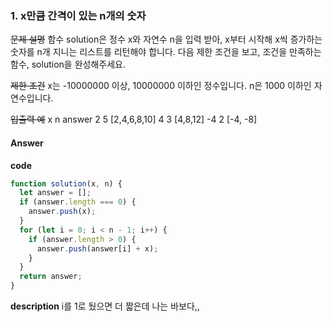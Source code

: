 ### 1. x만큼 간격이 있는 n개의 숫자

~~문제 설명~~
함수 solution은 정수 x와 자연수 n을 입력 받아, x부터 시작해 x씩 증가하는 숫자를 n개 지니는 리스트를 리턴해야 합니다. 다음 제한 조건을 보고, 조건을 만족하는 함수, solution을 완성해주세요.

~~제한 조건~~
x는 -10000000 이상, 10000000 이하인 정수입니다.
n은 1000 이하인 자연수입니다.

~~입출력 예~~
x n answer
2 5 [2,4,6,8,10]
4 3 [4,8,12]
-4 2 [-4, -8]

#### Answer

**code**

```js
function solution(x, n) {
  let answer = [];
  if (answer.length === 0) {
    answer.push(x);
  }
  for (let i = 0; i < n - 1; i++) {
    if (answer.length > 0) {
      answer.push(answer[i] + x);
    }
  }
  return answer;
}
```

**description**
i를 1로 뒀으면 더 짧은데 나는 바보다,,
